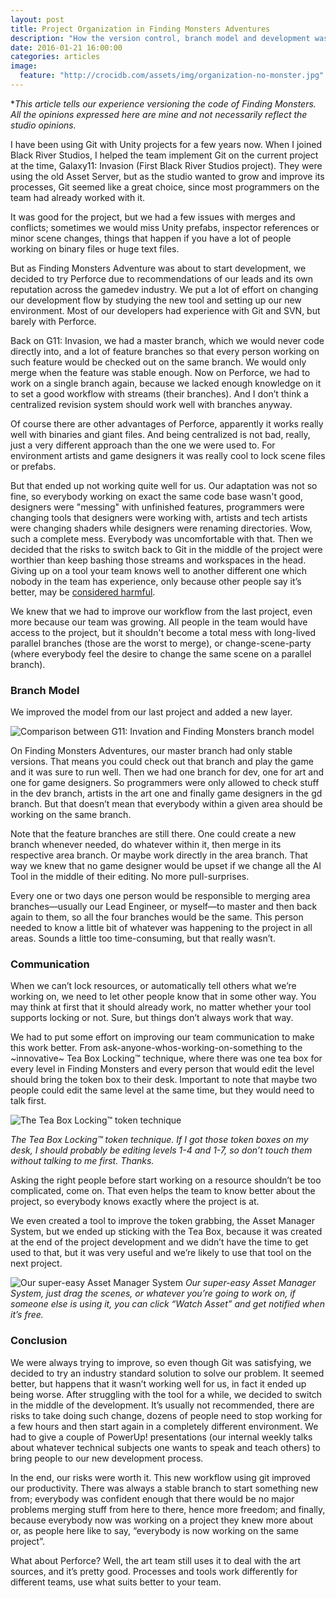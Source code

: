 ```yaml
---
layout: post
title: Project Organization in Finding Monsters Adventures
description: "How the version control, branch model and development was done in Finding Monsters Adventures"
date: 2016-01-21 16:00:00
categories: articles
image:
  feature: "http://crocidb.com/assets/img/organization-no-monster.jpg"
---
```

**This article tells our experience versioning the code of Finding Monsters. All the opinions expressed here are mine and not necessarily reflect the studio opinions.*

I have been using Git with Unity projects for a few years now. When I joined Black River Studios, I helped the team implement Git on the current project at the time, Galaxy11: Invasion (First Black River Studios project). They were using the old Asset Server, but as the studio wanted to grow and improve its processes, Git seemed like a great choice, since most programmers on the team had already worked with it.

It was good for the project, but we had a few issues with merges and conflicts; sometimes we would miss Unity prefabs, inspector references or minor scene changes, things that happen if you have a lot of people working on binary files or huge text files.

But as Finding Monsters Adventure was about to start development, we decided to try Perforce due to recommendations of our leads and its own reputation across the gamedev industry. We put a lot of effort on changing our development flow by studying the new tool and setting up our new environment. Most of our developers had experience with Git and SVN, but barely with Perforce.

Back on G11: Invasion, we had a master branch, which we would never code directly into, and a lot of feature branches so that every person working on such feature would be checked out on the same branch. We would only merge when the feature was stable enough. Now on Perforce, we had to work on a single branch again, because we lacked enough knowledge on it to set a good workflow with streams (their branches). And I don’t think a centralized revision system should work well with branches anyway.

Of course there are other advantages of Perforce, apparently it works really well with binaries and giant files. And being centralized is not bad, really, just a very different approach than the one we were used to. For environment artists and game designers it was really cool to lock scene files or prefabs.

But that ended up not working quite well for us. Our adaptation was not so fine, so everybody working on exact the same code base wasn't good, designers were "messing" with unfinished features, programmers were changing tools that designers were working with, artists and tech artists were changing shaders while designers were renaming directories. Wow, such a complete mess. Everybody was uncomfortable with that. Then we decided that the risks to switch back to Git in the middle of the project were worthier than keep bashing those streams and workspaces in the head. Giving up on a tool your team knows well to another different one which nobody in the team has experience, only because other people say it’s better, may be [considered harmful](https://en.wikipedia.org/wiki/Considered_harmful).

We knew that we had to improve our workflow from the last project, even more because our team was growing. All people in the team would have access to the project, but it shouldn't become a total mess with long-lived parallel branches (those are the worst to merge), or change-scene-party (where everybody feel the desire to change the same scene on a parallel branch).

### Branch Model

We improved the model from our last project and added a new layer.

![Comparison between G11: Invation and Finding Monsters branch model](http://i.imgur.com/1LepFwY.png)

On Finding Monsters Adventures, our master branch had only stable versions. That means you could check out that branch and play the game and it was sure to run well. Then we had one branch for dev, one for art and one for game designers. So programmers were only allowed to check stuff in the dev branch, artists in the art one and finally game designers in the gd branch. But that doesn’t mean that everybody within a given area should be working on the same branch.

Note that the feature branches are still there. One could create a new branch whenever needed, do whatever within it, then merge in its respective area branch. Or maybe work directly in the area branch. That way we knew that no game designer would be upset if we change all the AI Tool in the middle of their editing. No more pull-surprises.

Every one or two days one person would be responsible to merging area branches—usually our Lead Engineer, or myself—to master and then back again to them, so all the four branches would be the same. This person needed to know a little bit of whatever was happening to the project in all areas. Sounds a little too time-consuming, but that really wasn’t.

### Communication

When we can’t lock resources, or automatically tell others what we’re working on, we need to let other people know that in some other way. You may think at first that it should already work, no matter whether your tool supports locking or not. Sure, but things don’t always work that way.

We had to put some effort on improving our team communication to make this work better. From ask-anyone-whos-working-on-something to the ~innovative~ Tea Box Locking™ technique, where there was one tea box for every level in Finding Monsters and every person that would edit the level should bring the token box to their desk. Important to note that maybe two people could edit the same level at the same time, but they would need to talk first.

![The Tea Box Locking™ token technique](http://i.imgur.com/M2OXJRn.jpg)

*The Tea Box Locking™ token technique. If I got those token boxes on my desk, I should probably be editing levels 1-4 and 1-7, so don’t touch them without talking to me first. Thanks.*

Asking the right people before start working on a resource shouldn’t be too complicated, come on. That even helps the team to know better about the project, so everybody knows exactly where the project is at.

We even created a tool to improve the token grabbing, the Asset Manager System, but we ended up sticking with the Tea Box, because it was created at the end of the project development and we didn’t have the time to get used to that, but it was very useful and we’re likely to use that tool on the next project.

![Our super-easy Asset Manager System](http://i.imgur.com/zSYvrOC.png)
*Our super-easy Asset Manager System, just drag the scenes, or whatever you’re going to work on, if someone else is using it, you can click “Watch Asset” and get notified when it’s free.*

### Conclusion

We were always trying to improve, so even though Git was satisfying, we decided to try an industry standard solution to solve our problem. It seemed better, but happens that it wasn’t working well for us, in fact it ended up being worse. After struggling with the tool for a while, we decided to switch in the middle of the development. It’s usually not recommended, there are risks to take doing such change, dozens of people need to stop working for a few hours and then start again in a completely different environment. We had to give a couple of PowerUp! presentations (our internal weekly talks about whatever technical subjects one wants to speak and teach others) to bring people to our new development process.

In the end, our risks were worth it. This new workflow using git improved our productivity. There was always a stable branch to start something new from; everybody was confident enough that there would be no major problems merging stuff from here to there, hence more freedom; and finally, because everybody now was working on a project they knew more about or, as people here like to say, “everybody is now working on the same project”.

What about Perforce? Well, the art team still uses it to deal with the art sources, and it’s pretty good. Processes and tools work differently for different teams, use what suits better to your team.

